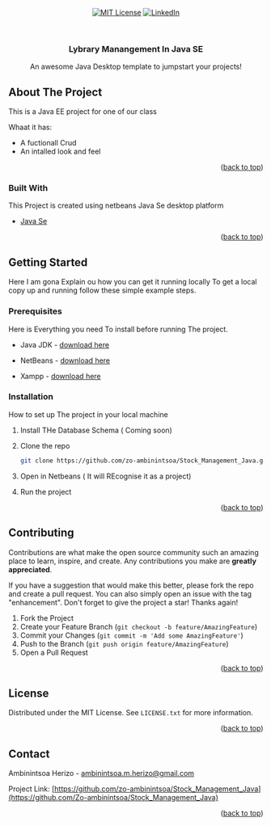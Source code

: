 <div id="top"></div>

<div align="center">

[![MIT License][license-shield]][license-url]
[![LinkedIn][linkedin-shield]][linkedin-url]

</div>

<!-- PROJECT LOGO -->
<br />
<div align="center">

  <h3 align="center">Lybrary Manangement In Java SE</h3>

  <p align="center">
    An awesome Java Desktop template to jumpstart your projects!
  </p>
</div>



<!-- ABOUT THE PROJECT -->
## About The Project


This is a Java EE project for one of our class

Whaat it has:
* A fuctionall Crud 
* An intalled look and feel 


<p align="right">(<a href="#top">back to top</a>)</p>



### Built With

This Project is created using netbeans Java Se desktop platform

* [Java Se](https://www.oracle.com/java/technologies/java-se-glance.html)


<p align="right">(<a href="#top">back to top</a>)</p>



<!-- GETTING STARTED -->
## Getting Started

Here I am gona Explain ou how you can get it running locally
To get a local copy up and running follow these simple example steps.

### Prerequisites

Here is Everything you need To install before running The project.
* Java JDK - [download here](https://www.oracle.com/java/technologies/javase/jdk11-archive-downloads.html)

* NetBeans - [download here](https://netbeans.apache.org/download/index.html)

* Xampp - [download here](https://www.apachefriends.org/download.html)

### Installation

How to set up The project in your local machine

1. Install THe Database Schema ( Coming soon)
2. Clone the repo
   ```sh
   git clone https://github.com/zo-ambinintsoa/Stock_Management_Java.git
   ```
3. Open in Netbeans ( It will REcognise it as a project)

4. Run the project

<p align="right">(<a href="#top">back to top</a>)</p>

<!-- CONTRIBUTING -->
## Contributing

Contributions are what make the open source community such an amazing place to learn, inspire, and create. Any contributions you make are **greatly appreciated**.

If you have a suggestion that would make this better, please fork the repo and create a pull request. You can also simply open an issue with the tag "enhancement".
Don't forget to give the project a star! Thanks again!

1. Fork the Project
2. Create your Feature Branch (`git checkout -b feature/AmazingFeature`)
3. Commit your Changes (`git commit -m 'Add some AmazingFeature'`)
4. Push to the Branch (`git push origin feature/AmazingFeature`)
5. Open a Pull Request

<p align="right">(<a href="#top">back to top</a>)</p>



<!-- LICENSE -->
## License

Distributed under the MIT License. See `LICENSE.txt` for more information.

<p align="right">(<a href="#top">back to top</a>)</p>



<!-- CONTACT -->
## Contact

Ambinintsoa Herizo - ambinintsoa.m.herizo@gmail.com

Project Link: [https://github.com/zo-ambinintsoa/Stock_Management_Java](https://github.com/Zo-ambinintsoa/Stock_Management_Java)

<p align="right">(<a href="#top">back to top</a>)</p>


<!-- MARKDOWN LINKS & IMAGES -->
<!-- https://www.markdownguide.org/basic-syntax/#reference-style-links -->
[contributors-shield]: https://img.shields.io/github/contributors/othneildrew/Best-README-Template.svg?style=for-the-badge
[contributors-url]: https://github.com/othneildrew/Best-README-Template/graphs/contributors
[forks-shield]: https://img.shields.io/github/forks/othneildrew/Best-README-Template.svg?style=for-the-badge
[forks-url]: https://github.com/othneildrew/Best-README-Template/network/members
[stars-shield]: https://img.shields.io/github/stars/othneildrew/Best-README-Template.svg?style=for-the-badge
[stars-url]: https://github.com/othneildrew/Best-README-Template/stargazers
[issues-shield]: https://img.shields.io/github/issues/othneildrew/Best-README-Template.svg?style=for-the-badge
[issues-url]: https://github.com/othneildrew/Best-README-Template/issues
[license-shield]: https://img.shields.io/github/license/othneildrew/Best-README-Template.svg?style=for-the-badge
[license-url]: https://github.com/othneildrew/Best-README-Template/blob/master/LICENSE.txt
[linkedin-shield]: https://img.shields.io/badge/-LinkedIn-black.svg?style=for-the-badge&logo=linkedin&colorB=555
[linkedin-url]: https://linkedin.com/in/zo-ambinintsoa
[product-screenshot]: images/screenshot.png
